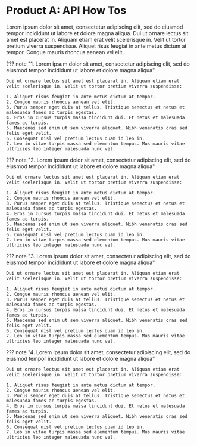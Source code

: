 # Product A: API How Tos

Lorem ipsum dolor sit amet, consectetur adipiscing elit, sed do eiusmod tempor incididunt ut labore et dolore magna aliqua. Dui ut ornare lectus sit amet est placerat in. Aliquam etiam erat velit scelerisque in. Velit ut tortor pretium viverra suspendisse. Aliquet risus feugiat in ante metus dictum at tempor. Congue mauris rhoncus aenean vel elit. 

??? note "1. Lorem ipsum dolor sit amet, consectetur adipiscing elit, sed do eiusmod tempor incididunt ut labore et dolore magna aliqua"

    Dui ut ornare lectus sit amet est placerat in. Aliquam etiam erat velit scelerisque in. Velit ut tortor pretium viverra suspendisse:

	1. Aliquet risus feugiat in ante metus dictum at tempor. 
	2. Congue mauris rhoncus aenean vel elit. 
	3. Purus semper eget duis at tellus. Tristique senectus et netus et malesuada fames ac turpis egestas. 
	4. Eros in cursus turpis massa tincidunt dui. Et netus et malesuada fames ac turpis. 
	5. Maecenas sed enim ut sem viverra aliquet. Nibh venenatis cras sed felis eget velit. 
	6. Consequat nisl vel pretium lectus quam id leo in.
	7. Leo in vitae turpis massa sed elementum tempus. Mus mauris vitae ultricies leo integer malesuada nunc vel. 

??? note "2. Lorem ipsum dolor sit amet, consectetur adipiscing elit, sed do eiusmod tempor incididunt ut labore et dolore magna aliqua"

    Dui ut ornare lectus sit amet est placerat in. Aliquam etiam erat velit scelerisque in. Velit ut tortor pretium viverra suspendisse:

	1. Aliquet risus feugiat in ante metus dictum at tempor. 
	2. Congue mauris rhoncus aenean vel elit. 
	3. Purus semper eget duis at tellus. Tristique senectus et netus et malesuada fames ac turpis egestas. 
	4. Eros in cursus turpis massa tincidunt dui. Et netus et malesuada fames ac turpis. 
	5. Maecenas sed enim ut sem viverra aliquet. Nibh venenatis cras sed felis eget velit. 
	6. Consequat nisl vel pretium lectus quam id leo in.
	7. Leo in vitae turpis massa sed elementum tempus. Mus mauris vitae ultricies leo integer malesuada nunc vel. 

??? note "3. Lorem ipsum dolor sit amet, consectetur adipiscing elit, sed do eiusmod tempor incididunt ut labore et dolore magna aliqua"

    Dui ut ornare lectus sit amet est placerat in. Aliquam etiam erat velit scelerisque in. Velit ut tortor pretium viverra suspendisse:

	1. Aliquet risus feugiat in ante metus dictum at tempor. 
	2. Congue mauris rhoncus aenean vel elit. 
	3. Purus semper eget duis at tellus. Tristique senectus et netus et malesuada fames ac turpis egestas. 
	4. Eros in cursus turpis massa tincidunt dui. Et netus et malesuada fames ac turpis. 
	5. Maecenas sed enim ut sem viverra aliquet. Nibh venenatis cras sed felis eget velit. 
	6. Consequat nisl vel pretium lectus quam id leo in.
	7. Leo in vitae turpis massa sed elementum tempus. Mus mauris vitae ultricies leo integer malesuada nunc vel. 

??? note "4. Lorem ipsum dolor sit amet, consectetur adipiscing elit, sed do eiusmod tempor incididunt ut labore et dolore magna aliqua"

    Dui ut ornare lectus sit amet est placerat in. Aliquam etiam erat velit scelerisque in. Velit ut tortor pretium viverra suspendisse:

	1. Aliquet risus feugiat in ante metus dictum at tempor. 
	2. Congue mauris rhoncus aenean vel elit. 
	3. Purus semper eget duis at tellus. Tristique senectus et netus et malesuada fames ac turpis egestas. 
	4. Eros in cursus turpis massa tincidunt dui. Et netus et malesuada fames ac turpis. 
	5. Maecenas sed enim ut sem viverra aliquet. Nibh venenatis cras sed felis eget velit. 
	6. Consequat nisl vel pretium lectus quam id leo in.
	7. Leo in vitae turpis massa sed elementum tempus. Mus mauris vitae ultricies leo integer malesuada nunc vel. 
